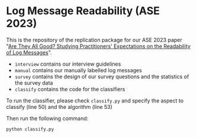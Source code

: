 # Log Message Readability (ASE 2023)

This is the repository of the replication package for our ASE 2023 paper "[Are They All Good? Studying Practitioners' Expectations on the Readability of Log Messages](https://github.com/ginolzh/ginolzh.github.io/raw/main/papers/ASE2023_Log_Message_Readability.pdf)".

- `interview` contains our interview guidelines
- `manual` contains our manually labelled log messages
- `survey` contains the design of our survey questions and the statistics of the survey data
- `classify` contains the code for the classifiers


To run the classifier, please check `classify.py` and specify the aspect to classify (line 50) and the algorithm (line 53)

Then run the following command:

`python classify.py`
